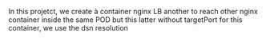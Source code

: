 In this projetct, we create à container nginx LB another to reach other nginx container inside the same POD but this latter without targetPort for this container, we use the dsn resolution  
